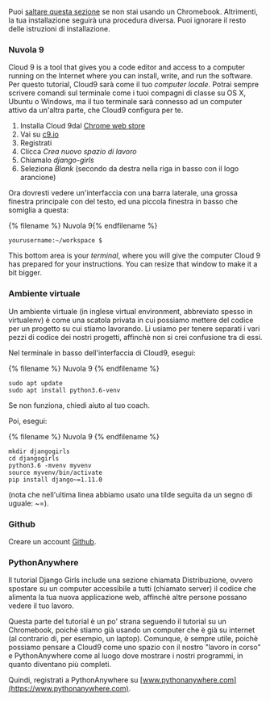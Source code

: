 Puoi [saltare questa sezione](http://tutorial.djangogirls.org/en/installation/#install-python) se non stai usando un Chromebook. Altrimenti, la tua installazione seguirà una procedura diversa. Puoi ignorare il resto delle istruzioni di installazione.

### Nuvola 9

Cloud 9 is a tool that gives you a code editor and access to a computer running on the Internet where you can install, write, and run the software. Per questo tutorial, Cloud9 sarà come il tuo *computer locale*. Potrai sempre scrivere comandi sul terminale come i tuoi compagni di classe su OS X, Ubuntu o Windows, ma il tuo terminale sarà connesso ad un computer attivo da un'altra parte, che Cloud9 configura per te.

1. Installa Cloud 9dal [Chrome web store](https://chrome.google.com/webstore/detail/cloud9/nbdmccoknlfggadpfkmcpnamfnbkmkcp)
2. Vai su [c9.io](https://c9.io)
3. Registrati
4. Clicca *Crea nuovo spazio di lavoro*
5. Chiamalo *django-girls*
6. Seleziona *Blank* (secondo da destra nella riga in basso con il logo arancione)

Ora dovresti vedere un'interfaccia con una barra laterale, una grossa finestra principale con del testo, ed una piccola finestra in basso che somiglia a questa:

{% filename %} Nuvola 9{% endfilename %}

    yourusername:~/workspace $
    

This bottom area is your *terminal*, where you will give the computer Cloud 9 has prepared for your instructions. You can resize that window to make it a bit bigger.

### Ambiente virtuale

Un ambiente virtuale (in inglese virtual environment, abbreviato spesso in virtualenv) è come una scatola privata in cui possiamo mettere del codice per un progetto su cui stiamo lavorando. Li usiamo per tenere separati i vari pezzi di codice dei nostri progetti, affinchè non si crei confusione tra di essi.

Nel terminale in basso dell'interfaccia di Cloud9, esegui:

{% filename %} Nuvola 9 {% endfilename %}

    sudo apt update
    sudo apt install python3.6-venv
    

Se non funziona, chiedi aiuto al tuo coach.

Poi, esegui:

{% filename %} Nuvola 9 {% endfilename %}

    mkdir djangogirls
    cd djangogirls
    python3.6 -mvenv myvenv
    source myvenv/bin/activate
    pip install django~=1.11.0
    

(nota che nell'ultima linea abbiamo usato una tilde seguita da un segno di uguale: ~=).

### Github

Creare un account [Github](https://github.com).

### PythonAnywhere

Il tutorial Django Girls include una sezione chiamata Distribuzione, ovvero spostare su un computer accessibile a tutti (chiamato server) il codice che alimenta la tua nuova applicazione web, affinchè altre persone possano vedere il tuo lavoro.

Questa parte del tutorial è un po' strana seguendo il tutorial su un Chromebook, poichè stiamo già usando un computer che è già su internet (al contrario di, per esempio, un laptop). Comunque, è sempre utile, poichè possiamo pensare a Cloud9 come uno spazio con il nostro "lavoro in corso" e PythonAnywhere come al luogo dove mostrare i nostri programmi, in quanto diventano più completi.

Quindi, registrati a PythonAnywhere su [www.pythonanywhere.com](https://www.pythonanywhere.com).